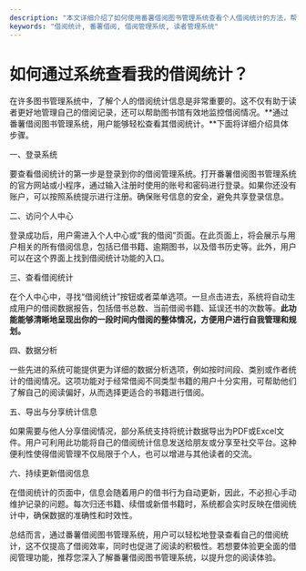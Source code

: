 ```yaml
---
description: "本文详细介绍了如何使用番薯借阅图书管理系统查看个人借阅统计的方法，帮助读者高效管理自己的图书借阅情况。"
keywords: "借阅统计, 番薯借阅, 借阅管理系统, 读者管理系统"
---
```

# 如何通过系统查看我的借阅统计？

在许多图书管理系统中，了解个人的借阅统计信息是非常重要的。这不仅有助于读者更好地管理自己的借阅记录，还可以帮助图书馆有效地监控借阅情况。**通过番薯借阅图书管理系统，用户能够轻松查看其借阅统计。**下面将详细介绍具体步骤。

一、登录系统

要查看借阅统计的第一步是登录到你的借阅管理系统。打开番薯借阅图书管理系统的官方网站或小程序，通过输入注册时使用的账号和密码进行登录。如果你还没有账户，可以按照系统提示进行注册。确保账号信息的安全，避免共享登录信息。

二、访问个人中心

登录成功后，用户需进入个人中心或“我的借阅”页面。在此页面上，将会展示与用户相关的所有借阅信息，包括已借书籍、逾期图书，以及借书历史等。此外，用户可以在这个界面上找到借阅统计功能的入口。

三、查看借阅统计

在个人中心中，寻找“借阅统计”按钮或者菜单选项。一旦点击进去，系统将自动生成用户的借阅数据报告，包括借书总数、当前借阅书籍、延误还书的次数等。**此功能能够清晰地呈现出你的一段时间内借阅的整体情况，方便用户进行自我管理和规划。**

四、数据分析

一些先进的系统可能提供更为详细的数据分析选项，例如按时间段、类别或作者统计的借阅情况。这项功能对于经常借阅不同类型书籍的用户十分实用，可帮助他们了解自己的阅读偏好，从而选择更适合的书籍进行借阅。

五、导出与分享统计信息

如果需要与他人分享借阅情况，部分系统支持将统计数据导出为PDF或Excel文件。用户可利用此功能将自己的借阅统计信息发送给朋友或分享至社交平台。这种便利性使得借阅管理不仅局限于个人，也可以增进与其他读者的交流。

六、持续更新借阅信息

在借阅统计的页面中，信息会随着用户的借书行为自动更新，因此，不必担心手动维护记录的问题。每次归还书籍、续借或新借书籍时，系统都会实时反映在借阅统计中，确保数据的准确性和时效性。

总结而言，通过番薯借阅图书管理系统，用户可以轻松地登录查看自己的借阅统计，这不仅提高了借阅效率，同时也促进了阅读的积极性。若想要体验更全面的借阅管理功能，推荐您深入了解番薯借阅图书管理系统，以提升您的阅读体验。
